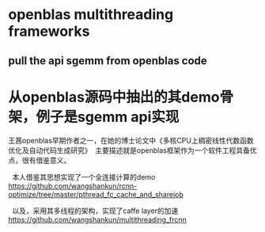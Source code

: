 # openblas multithreading frameworks 
## pull the api sgemm from openblas code

# 从openblas源码中抽出的其demo骨架，例子是sgemm api实现


  王茜openblas早期作者之一，在她的博士论文中《多核CPU上稠密线性代数函数优化及自动代码生成研究》
  主要描述就是openblas框架作为一个软件工程具备优点，很有借鉴意义。
   
   本人借鉴其思想实现了一个全连接计算的demo
   https://github.com/wangshankun/rcnn-optimize/tree/master/pthread_fc_cache_and_sharejob
   
   以及，采用其多线程的架构，实现了caffe layer的加速
   https://github.com/wangshankun/multithreading_frcnn
   
